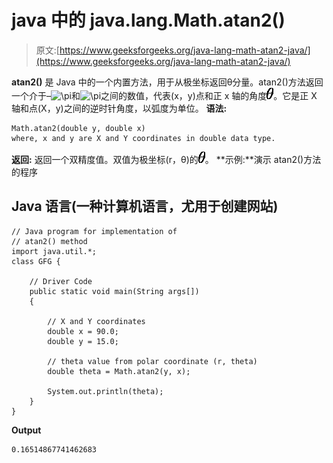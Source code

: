 # java 中的 java.lang.Math.atan2()

> 原文:[https://www.geeksforgeeks.org/java-lang-math-atan2-java/](https://www.geeksforgeeks.org/java-lang-math-atan2-java/)

**atan2()** 是 Java 中的一个内置方法，用于从极坐标返回θ分量。atan2()方法返回一个介于–![\pi  ](img/666cf0b3bde62050966bf6eee72ffde2.png "Rendered by QuickLaTeX.com")和![\pi  ](img/666cf0b3bde62050966bf6eee72ffde2.png "Rendered by QuickLaTeX.com")之间的数值，代表(x，y)点和正 x 轴的角度![\theta  ](img/b5e04cb8ab03d9b0e599fd3290012ddb.png "Rendered by QuickLaTeX.com")。它是正 X 轴和点(X，y)之间的逆时针角度，以弧度为单位。
**语法:**

```
Math.atan2(double y, double x)
where, x and y are X and Y coordinates in double data type.
```

**返回:**
返回一个双精度值。双值为极坐标(r，θ)的![\theta  ](img/b5e04cb8ab03d9b0e599fd3290012ddb.png "Rendered by QuickLaTeX.com")。
**示例:**演示 atan2()方法的程序

## Java 语言(一种计算机语言，尤用于创建网站)

```
// Java program for implementation of
// atan2() method
import java.util.*;
class GFG {

    // Driver Code
    public static void main(String args[])
    {

        // X and Y coordinates
        double x = 90.0;
        double y = 15.0;

        // theta value from polar coordinate (r, theta)
        double theta = Math.atan2(y, x);

        System.out.println(theta);
    }
}
```

**Output**

```
0.16514867741462683

```